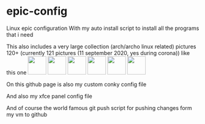 # epic-config
Linux epic configuration
With my auto install script to install all the programs that i need

This also includes a very large collection (arch/archo linux related) pictures 120+ (currently 121 pictures (11 september 2020, yes during corona))
like this one
<img src="https://github.com/101br03k/linux-config/blob/master/images/180713.jpg" width="48">
<img src="https://github.com/101br03k/linux-config/blob/master/images/180690.jpg" width="48">
<img src="https://github.com/101br03k/linux-config/blob/master/images/180683.jpg" width="48">
<img src="https://github.com/101br03k/linux-config/blob/master/images/180678.jpg" width="48">
<img src="" width="48">
<img src="https://github.com/101br03k/linux-config/blob/master/images/180675.jpg" width="48">

On this github page is also my custom conky config file

And also my xfce panel config file

And of course the world famous git push script for pushing changes form my vm to github
